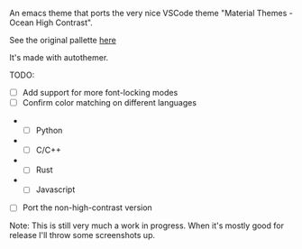 An emacs theme that ports the very nice VSCode theme "Material Themes - Ocean High Contrast". 

See the original pallette [here](https://github.com/material-theme/vsc-material-theme/blob/a0079e8d0cc8711cd81d410827fcc16bcb1f9e6b/scripts/generator/settings/specific/ocean-hc.ts)

It's made with autothemer.

TODO:

- [ ] Add support for more font-locking modes
- [ ] Confirm color matching on different languages
- - [ ] Python
- - [ ] C/C++
- - [ ] Rust
- - [ ] Javascript
- [ ] Port the non-high-contrast version

Note: This is still very much a work in progress. When it's mostly good for release I'll throw some screenshots up. 
